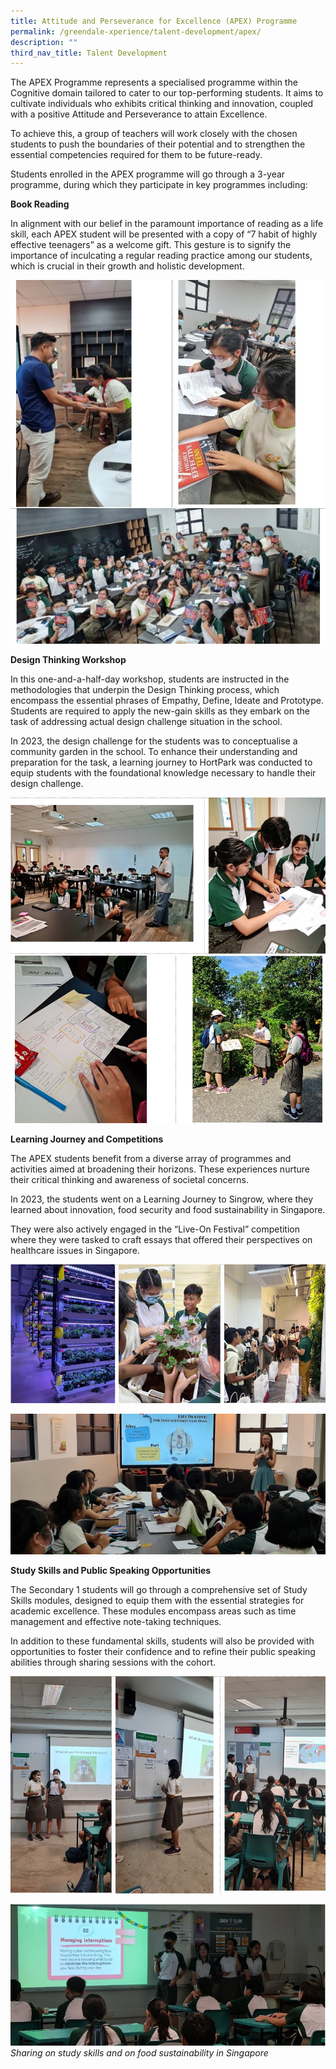 ```yaml
---
title: Attitude and Perseverance for Excellence (APEX) Programme
permalink: /greendale-xperience/talent-development/apex/
description: ""
third_nav_title: Talent Development
---
```

The APEX Programme represents a specialised programme within the Cognitive domain tailored to cater to our top-performing students. It aims to cultivate individuals who exhibits critical thinking and innovation, coupled with a positive Attitude and Perseverance to attain Excellence.

To achieve this, a group of teachers will work closely with the chosen students to push the boundaries of their potential and to strengthen the essential competencies required for them to be future-ready.

Students enrolled in the APEX programme will go through a 3-year programme, during which they participate in key programmes including:

**Book Reading**

In alignment with our belief in the paramount importance of reading as a life skill, each APEX student will be presented with a copy of “7 habit of highly effective teenagers” as a welcome gift. This gesture is to signify the importance of inculcating a regular reading practice among our students, which is crucial in their growth and holistic development.

![](/images/screenshot_7.jpg)

**Design Thinking Workshop**

In this one-and-a-half-day workshop, students are instructed in the methodologies that underpin the Design Thinking process, which encompass the essential phrases of Empathy, Define, Ideate and Prototype. Students are required to apply the new-gain skills as they embark on the task of addressing actual design challenge situation in the school.

In 2023, the design challenge for the students was to conceptualise a community garden in the school. To enhance their understanding and preparation for the task, a learning journey to HortPark was conducted to equip students with the foundational knowledge necessary to handle their design challenge.

![](/images/screenshot_8.jpg)
![](/images/screenshot_9.jpg)

**Learning Journey and Competitions**

The APEX students benefit from a diverse array of programmes and activities aimed at broadening their horizons. These experiences nurture their critical thinking and awareness of societal concerns.

In 2023, the students went on a Learning Journey to Singrow, where they learned about innovation, food security and food sustainability in Singapore.

They were also actively engaged in the “Live-On Festival” competition where they were tasked to craft essays that offered their perspectives on healthcare issues in Singapore.

![](/images/screenshot_10.jpg)

![](/images/screenshot_11.jpg)

**Study Skills and Public Speaking Opportunities**

The Secondary 1 students will go through a comprehensive set of Study Skills modules, designed to equip them with the essential strategies for academic excellence. These modules encompass areas such as time management and effective note-taking techniques.

In addition to these fundamental skills, students will also be provided with opportunities to foster their confidence and to refine their public speaking abilities through sharing sessions with the cohort.

![](/images/screenshot_12.jpg)

![](/images/screenshot_13.jpg)
*Sharing on study skills and on food sustainability in Singapore*